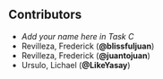 ## Contributors
- _Add your name here in Task C_
- Revilleza, Frederick (**@blissfuljuan**)
- Revilleza, Frederick (**@juantojuan**)
- Ursulo, Lichael (**@LikeYasay**)